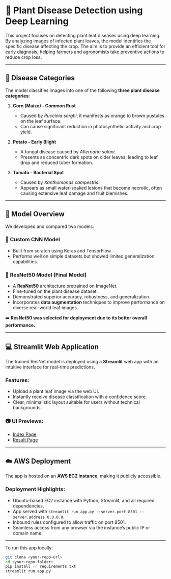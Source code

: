 # 🌿 Plant Disease Detection using Deep Learning

This project focuses on detecting plant leaf diseases using deep learning. By analyzing images of infected plant leaves, the model identifies the specific disease affecting the crop. The aim is to provide an efficient tool for early diagnosis, helping farmers and agronomists take preventive actions to reduce crop loss.

---
## 🌾 Disease Categories

The model classifies images into one of the following **three plant disease categories**:

1. **Corn (Maize) - Common Rust**  
   - Caused by *Puccinia sorghi*, it manifests as orange to brown pustules on the leaf surface.
   - Can cause significant reduction in photosynthetic activity and crop yield.

2. **Potato - Early Blight**  
   - A fungal disease caused by *Alternaria solani*.
   - Presents as concentric dark spots on older leaves, leading to leaf drop and reduced tuber formation.

3. **Tomato - Bacterial Spot**  
   - Caused by *Xanthomonas campestris*.
   - Appears as small water-soaked lesions that become necrotic, often causing extensive leaf damage and fruit blemishes.

---
## 🧠 Model Overview

We developed and compared two models:

### 🔹 Custom CNN Model
- Built from scratch using Keras and TensorFlow.
- Performs well on simple datasets but showed limited generalization capabilities.

### 🔹 ResNet50 Model (Final Model)
- A **ResNet50** architecture pretrained on ImageNet.
- Fine-tuned on the plant disease dataset.
- Demonstrated superior accuracy, robustness, and generalization.
- Incorporates **data augmentation** techniques to improve performance on diverse real-world leaf images.

➡️ **ResNet50 was selected for deployment due to its better overall performance.**

---


## 💻 Streamlit Web Application

The trained ResNet model is deployed using a **Streamlit** web app with an intuitive interface for real-time predictions.

### Features:
- Upload a plant leaf image via the web UI.
- Instantly receive disease classification with a confidence score.
- Clear, minimalistic layout suitable for users without technical backgrounds.

### 📷 UI Previews:
- [Index Page](images/index_image.png)
- [Result Page](images/result_image.png)

---

## ☁️ AWS Deployment

The app is hosted on an **AWS EC2 instance**, making it publicly accessible.

### Deployment Highlights:
- Ubuntu-based EC2 instance with Python, Streamlit, and all required dependencies.
- App served with `streamlit run app.py --server.port 8501 --server.address 0.0.0.0`.
- Inbound rules configured to allow traffic on port 8501.
- Seamless access from any browser via the instance’s public IP or domain name.


---


To run this app locally:

```bash
git clone <your-repo-url>
cd <your-repo-folder>
pip install -r requirements.txt
streamlit run app.py


